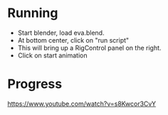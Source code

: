 
# Running #

 * Start blender, load eva.blend.
 * At bottom center, click on "run script"
 * This will bring up a RigControl panel on the right.
 * Click on start animation


# Progress #

https://www.youtube.com/watch?v=s8Kwcor3CvY

